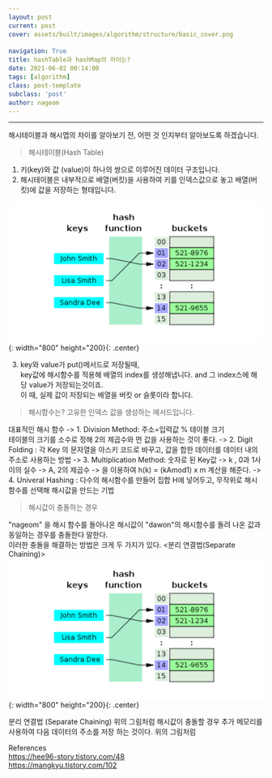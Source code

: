 ```yaml
---
layout: post
current: post
cover: assets/built/images/algorithm/structure/basic_cover.png

navigation: True
title: hashTable과 hashMap의 차이는?
date: 2021-06-02 00:14:00
tags: [algorithm]
class: post-template
subclass: 'post'
author: nageom
---
```

* * *
해시테이블과 해시맵의 차이를 알아보기 전, 어떤 것 인지부터 알아보도록 하겠습니다. 
> 해시테이블(Hash Table)

1. 키(key)와 값 (value)이 하나의 쌍으로 이루어진 데이터 구조입니다. 
2. 해시테이블은 내부적으로 배열(버킷)을 사용하여 키를 인덱스값으로 놓고 배열(버킷)에 값을 저장하는 형태입니다.   

![ex_screenshot](../../assets/built/images/algorithm/hashTable/hashTable.png){: width="800" height="200}{: .center}


3. key와 value가 put()메서드로 저장될때,    
    key값에 해시함수를 적용해 배열의 index를 생성해냅니다. 
   and 그 index스에 해당 value가 저장되는것이죠.   
   이 때, 실제 값이 저장되는 배열을 버킷 or 슬롯이라 합니다.   
   
> 해시함수는?
고유한 인덱스 값을 생성하는 메서드입니다.   

대표적인 해시 함수
-> 1. Division Method: 주소=입력값 % 테이블 크기   
테이블의 크기를 소수로 정해 2의 제곱수와 먼 값을 사용하는 것이 좋다.
-> 2. Digit Folding : 
각 Key 의 문자열을 아스키 코드로 바꾸고, 값을 합한 데이터를 데이터 내의 주소로 사용하는 방법
-> 3. Multiplication Method: 숫자로 된 Key값 -> k , 0과 1사이의 실수 -> A, 2의 제곱수 -> 을 이용하여
 h(k) = (kAmod1) x m 계산을 해준다. 
-> 4. Univeral Hashing : 다수의 해시함수를 만들어 집합 H에 넣어두고,
 무작위로 해시함수를 선택해 해시값을 만드는 기법

> 해시값이 충돌하는 경우

"nageom" 을 해시 함수를 돌아나온 해시값이 "dawon"의 해시함수를 돌려 나온 값과 동일하는 경우를
충돌한다 말한다.    
이러한 충돌을 해결하는 방법은 크게 두 가지가 있다. 
<분리 연결법(Separate Chaining)>
![ex_screenshot](../../assets/built/images/algorithm/hashTable/hashTable.png){: width="800" height="200}{: .center}

분리 연결법 (Separate Chaining) 위의 그림처럼 해시값이 충돌할 경우 추가 메모리를 사용하여 다음 데이터의 주소를 저장
하는 것이다. 위의 그림처럼 


References     
https://hee96-story.tistory.com/48      
https://mangkyu.tistory.com/102








